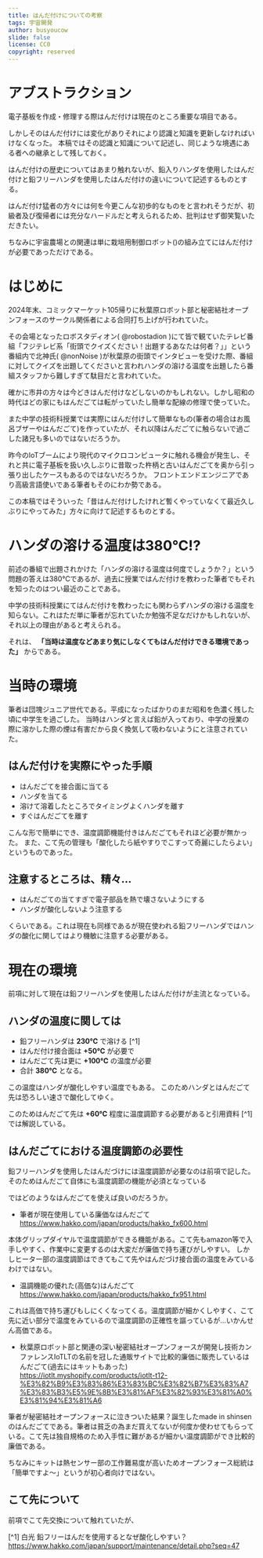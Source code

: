 ```yaml
---
title: はんだ付けについての考察
tags: 宇宙開発
author: busyoucow
slide: false
license: CC0
copyright: reserved
---
```



<div class="page"/>


<div class="page"/>

# アブストラクション

電子基板を作成・修理する際はんだ付けは現在のところ重要な項目である。

しかしそのはんだ付けには変化がありそれにより認識と知識を更新しなければいけなくなった。
本稿ではその認識と知識について記述し、同じような境遇にある者への継承として残しておく。

はんだ付けの歴史についてはあまり触れないが、鉛入りハンダを使用したはんだ付けと鉛フリーハンダを使用したはんだ付けの違いについて記述するものとする。

はんだ付け猛者の方々には何を今更こんな初歩的なものをと言われそうだが、初級者及び復帰者には充分なハードルだと考えられるため、批判はせず御笑覧いただきたい。

ちなみに宇宙農場との関連は単に栽培用制御ロボット()の組み立てにはんだ付けが必要であっただけである。

# はじめに

2024年末、コミックマーケット105帰りに秋葉原ロボット部と秘密結社オープンフォースのサークル関係者による合同打ち上げが行われていた。

その会場となったロボスタディオン( @robostadion )にて皆で観ていたテレビ番組「フジテレビ系「街頭でクイズください！出題するあなたは何者？」」という番組内で北神氏( @nonNoise )が秋葉原の街頭でインタビューを受けた際、番組に対してクイズを出題してくださいと言われハンダの溶ける温度を出題したら番組スタッフから難しすぎて駄目だと言われていた。

確かに市井の方々は今どきはんだ付けなどしないのかもしれない。しかし昭和の時代はどの家にもはんだごては転がっていたし簡単な配線の修理で使っていた。

また中学の技術科授業では実際にはんだ付けして簡単なもの(筆者の場合はお風呂ブザーやはんだごて)を作っていたが、それ以降はんだごてに触らないで過ごした諸兄も多いのではないだろうか。

昨今のIoTブームにより現代のマイクロコンピュータに触れる機会が発生し、それと共に電子基板を扱い久しぶりに昔取った杵柄と古いはんだごてを奥から引っ張り出したケースもあるのではないだろうか。
フロントエンドエンジニアであり高級言語使いである筆者もそのにわか勢である。

この本稿ではそういった「昔はんだ付けしたけれど暫くやっていなくて最近久しぶりにやってみた」方々に向けて記述するものとする。

# ハンダの溶ける温度は380℃!?
前述の番組で出題されかけた「ハンダの溶ける温度は何度でしょうか？」という問題の答えは380℃であるが、過去に授業ではんだ付けを教わった筆者でもそれを知ったのはつい最近のことである。

中学の技術科授業にてはんだ付けを教わったにも関わらずハンダの溶ける温度を知らない。これはただ単に筆者が忘れていたか勉強不足なだけかもしれないが、それ以上の理由があると考えられる。

それは、 **「当時は温度などあまり気にしなくてもはんだ付けできる環境であった」** からである。

# 当時の環境
筆者は団塊ジュニア世代である。平成になったばかりのまだ昭和を色濃く残した頃に中学生を過ごした。
当時はハンダと言えば鉛が入っており、中学の授業の際に溶かした際の煙は有害だから良く換気して吸わないようにと注意されていた。

## はんだ付けを実際にやった手順
- はんだごてを接合面に当てる
- ハンダを当てる
- 溶けて溶着したところでタイミングよくハンダを離す
- すぐはんだごてを離す

こんな形で簡単にでき、温度調節機能付きはんだごてもそれほど必要が無かった。
また、こて先の管理も「酸化したら紙やすりでこすって奇麗にしたらよい」というものであった。

## 注意するところは、精々…
- はんだごての当てすぎで電子部品を熱で壊さないようにする
- ハンダが酸化しないよう注意する

くらいである。これは現在も同様であるが現在使われる鉛フリーハンダではハンダの酸化に関してはより機敏に注意する必要がある。

# 現在の環境
前項に対して現在は鉛フリーハンダを使用したはんだ付けが主流となっている。

## ハンダの温度に関しては

- 鉛フリーハンダは **230℃** で溶ける [^1] 
- はんだ付け接合面は **+50℃** が必要で
- はんだごて先は更に **+100℃** の温度が必要
- 合計 **380℃** となる。

この温度はハンダが酸化しやすい温度でもある。
このためハンダとはんだごて先は恐ろしい速さで酸化してゆく。

このためはんだごて先は **+60℃** 程度に温度調節する必要があると引用資料 [^1] では解説している。

## はんだごてにおける温度調節の必要性
鉛フリーハンダを使用したはんだづけには温度調節が必要なのは前項で記した。そのためはんだごて自体にも温度調節の機能が必須となっている

ではどのようなはんだごてを使えば良いのだろうか。

- 筆者が現在使用している廉価なはんだごて
https://www.hakko.com/japan/products/hakko_fx600.html

本体グリップダイヤルで温度調節ができる機能がある。こて先もamazon等で入手しやすく、作業中に変更するのは大変だが廉価で持ち運びがしやすい。
しかしヒーター部の温度調節はできてもこて先やはんだづけ接合面の温度をみているわけではない。

- 温調機能の優れた(高価な)はんだごて
https://www.hakko.com/japan/products/hakko_fx951.html

これは高価で持ち運びもしにくくなってくる。温度調節が細かくしやすく、こて先に近い部分で温度をみているので温度調節の正確性を謳っているが…いかんせん高価である。

- 秋葉原ロボット部と関連の深い秘密結社オープンフォースが開発し技術カンファレンスIoTLTの名前を冠した通販サイトで比較的廉価に販売しているはんだごて(過去にはキットもあった)
 https://iotlt.myshopify.com/products/iotlt-t12-%E3%82%B9%E3%83%86%E3%83%BC%E3%82%B7%E3%83%A7%E3%83%B3%E5%9E%8B%E3%81%AF%E3%82%93%E3%81%A0%E3%81%94%E3%81%A6

筆者が秘密結社オープンフォースに泣きついた結果？誕生したmade in shinsenのはんだごてである。筆者は貧乏の為まだ買えてないが何度か使わせてもらっている。こて先は独自規格のため入手性に難があるが細かい温度調節ができ比較的廉価である。

ちなみにキットは熱センサー部の工作難易度が高いためオープンフォース総統は「簡単ですよ～」というが初心者向けではない。

## こて先について
前項でこて先交換について触れていたが、

[^1] 白光 鉛フリーはんだを使用するとなぜ酸化しやすい？  https://www.hakko.com/japan/support/maintenance/detail.php?seq=47 

